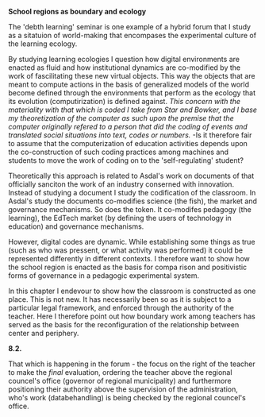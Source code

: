 
**School regions as boundary and ecology**

The 'debth learning' seminar is one example of a hybrid forum that I study as a sitatuion of world-making that encompases the experimental culture of the learning ecology.

By studying learning ecologies I question how digital environments are enacted as fluid and how institutional dynamics are co-modified by the work of fascilitating these new virtual objects. This way the objects that are meant to compute actions in the basis of generalized models of the world become defined through the environments that perform as the ecology that its evolution (computirization) is defined against. 
*This concern with the materiality with that which is coded I take from Star and Bowker, and I base my theoretization of the computer as such upon the premise that the computer originally refered to a person that did the coding of events and translated social situations into text, codes or numbers.*
-Is it therefore fair to assume that the computerization of education activities depends upon the co-construction of such coding practices among machines and students to move the work of coding on to the 'self-regulating' student?

Theoretically this approach is related to Asdal's work on documents of that officially sanciton the work of an industry conserned with innovation. Instead of studying a document I study the codification of the classroom. In Asdal's study the documents co-modifies science (the fish), the market and governance mechanisms. So does the token. It co-modifes pedagogy (the learning), the EdTech market (by defining the users of technology in education) and governance mechanisms.

However, digital codes are dynamic. While establishing some things as true (such as who was pressent, or what activity was performed) it could be represented differently in different contexts. I therefore want to show how the school region is enacted as the basis for compa	rison and positivistic forms of governance in a pedagogic experimental system. 

In this chapter I endevour to show how the classroom is constructed as one place. This is not new. It has necessarily been so as it is subject to a particular legal framework, and enforced through the authority of the teacher. Here I therefore point out how boundary work among teachers has served as the basis for the reconfiguration of the relationship between center and periphery. 



**8.2.**

That which is happening in the forum - the focus on the right of the teacher to make the *final* evaluation, ordering the teacher above the regional councel's office (governor of regional municipality) and furthermore positioning their authority above the supervision of the administration, who's work (databehandling) is being checked by the regional councel's office. 








